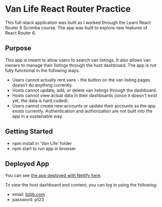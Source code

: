 # Van Life React Router Practice

This full-stack application was built as I worked through the Learn React Router 6 Scrimba course. The app was built to explore new features of React Router 6.

## Purpose

This app is meant to allow users to search van listings. It also allows van owners to manage their listings through the host dashboard. The app is not fully functional in the following ways:

- Users cannot actually rent vans - the button on the van listing pages doesn't do anything currently.
- Hosts cannot update, add, or delete van listings through the dashboard.
- Hosts cannot view actual data in their dashboards (since it doesn't exist yet, the data is hard coded).
- Users cannot create new accounts or update their accounts as the app exists currently. Authentication and authorization are not built into the app in a sustainable way.

## Getting Started

- npm install in 'Van Life' folder
- npm start to run app in browser

## Deployed App

You can see [the app deployed with Netlify here](https://singular-souffle-d09f73.netlify.app/).

To view the host dashboard and content, you can log in using the following:

- email: b@b.com
- password: p123
